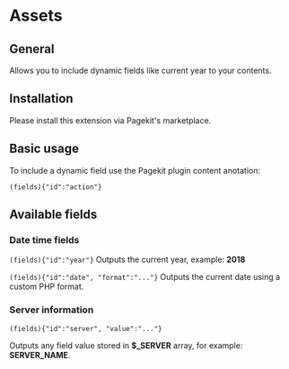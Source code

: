 # Assets

## General
Allows you to include dynamic fields like current year to your contents.

## Installation
Please install this extension via Pagekit's marketplace.

## Basic usage
To include a dynamic field use the Pagekit plugin content anotation:

``(fields){"id":"action"}``

## Available fields

### Date time fields

``(fields){"id":"year"}`` Outputs the current year, example: **2018**

``(fields){"id":"date", "format":"..."}`` Outputs the current date using a custom PHP format.

### Server information

``(fields){"id":"server", "value":"..."}`` 

Outputs any field value stored in **$_SERVER** array, for example: **SERVER_NAME**.
